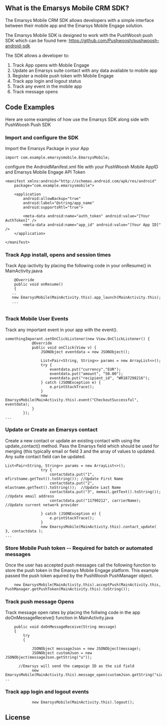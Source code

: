 ## What is the Emarsys Mobile CRM SDK?
The Emarsys Mobile CRM SDK allows developers with a simple interface between their mobile app and the Emarsys Mobile Engage solution.

The Emarsys Mobile SDK is designed to work with the PushWoosh push SDK which can be found here: https://github.com/Pushwoosh/pushwoosh-android-sdk

The SDK allows a developer to:

1.  Track App opens with Mobile Engage
2.  Update an Emarsys suite contact with any data available to mobile app
3.  Register a mobile push token with Mobile Engage
4.  Track app login and logout status
5.  Track any event in the mobile app
6.  Track message opens

## Code Examples
Here are some examples of how use the Emarsys SDK along side with PushWoosh Push SDK

### Import and configure the SDK
Import the Emarsys Package in your App
```
import com.example.emarsysmobile.EmarsysMobile;
```
configure the AndroidManifest.xml file with your PushWoosh Mobile AppID and Emarsys Mobile Engage API Token

```
<manifest xmlns:android="http://schemas.android.com/apk/res/android"
    package="com.example.emarsysmobile">

    <application
        android:allowBackup="true"
        android:label="@string/app_name"
        android:supportsRtl="true">

        <meta-data android:name="auth_token" android:value="[Your AuthToken]" />
        <meta-data android:name="app_id" android:value="[Your App ID]" />
    </application>

</manifest>
```

###  Track App install, opens and session times
Track App iactivity by placing the following code in your onResume() in MainActivity.jaava
```
	@Override
	public void onResume()
	{
   ..
   new EmarsysMobile(MainActivity.this).app_launch(MainActivity.this);
   ...
   
```
### Track Mobile User Events
Track any important event in your app with the event(). 
```
somethingImporant.setOnClickListener(new View.OnClickListener() {
			@Override
			public void onClick(View v) {
				JSONObject eventdata = new JSONObject();

				List<Pair<String, String>> params = new ArrayList<>();
				try {
					eventdata.put("currency","EUR");
					eventdata.put("amount", "50.00");
					eventdata.put("recipient_id", "WR187298216");
				} catch (JSONException e) {
					e.printStackTrace();
				}
				new EmarsysMobile(MainActivity.this).event("CheckoutSuccessful", eventdata);
			}
		});
...
```
###  Update or Create an Emarsys contact
Create a new contact or update an existing contact with using the update_contact() method.  Pass the Emarsys field which should be used for merging (this typically email or field 3 and the array of values to updated.  Any suite contact field can be updated.

```
List<Pair<String, String>> params = new ArrayList<>();
				try {
					contactdata.put("1", mfirstname.getText().toString()); //Update First Name
					contactdata.put("2", mlastname.getText().toString());  //Update Last Name
					contactdata.put("3", memail.getText().toString());     //Update email address
					contactdata.put("11790212", carrierName);     		     //Update current network provider

				} catch (JSONException e) {
					e.printStackTrace();
				}
				new EmarsysMobile(MainActivity.this).contact_update( 3, contactdata );
...
```

### Store Mobile Push token -- Required for batch or automated messages 
Once the user has accepted push messages call the following function to store the push token in the Emarsys Mobile Engage platform.  This example passed the push token aquired by the PushWoosh PushManager object.

```
	new EmarsysMobile(MainActivity.this).acceptPush(MainActivity.this, PushManager.getPushToken(MainActivity.this).toString());
```	

### Track push message Opens
Track message open rates by placing the follwing code in the app doOnMessageReceive() function in MainActivity.java
```
	public void doOnMessageReceive(String message)
	{
		try
		{

			JSONObject messageJson = new JSONObject(message);
			JSONObject customJson = new JSONObject(messageJson.getString("u"));
			
      //Emarsys will send the campaign ID as the sid field
			new EmarsysMobile(MainActivity.this).message_open(customJson.getString("sid"));
..
```

### Track app login and logout events
```
			new EmarsysMobile(MainActivity.this).logout();
```



## License

